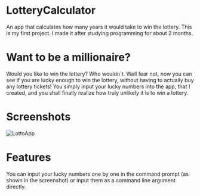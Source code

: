 # LotteryCalculator
An app that calculates how many years it would take to win the lottery. This is my first project. I made it after studying programming for about 2 months.
# Want to be a millionaire?
Would you like to win the lottery? Who wouldn´t. Well fear not, now you can see if you are lucky enough to win the lottery, without having to actually buy any lottery tickets! You simply input your lucky numbers into the app, that I created, and you shall finally realize how truly unlikely it is to win a lottery.
# Screenshots
![LottoApp](https://user-images.githubusercontent.com/72746614/97112743-a8813680-16ee-11eb-9916-5222297c9af5.JPG)
# Features
You can input your lucky numbers one by one in the command prompt (as shown in the screenshot) or input them as a command line argument directly.
